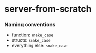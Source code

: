 # server-from-scratch

### Naming conventions
- function: `snake_case`
- structs: `snake_case`
- everything else: `snake_case`
